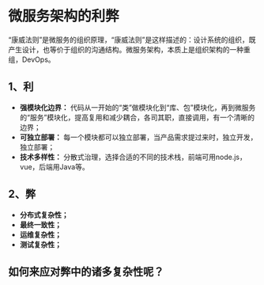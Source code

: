 # 微服务架构的利弊

“康威法则”是微服务的组织原理，“康威法则”是这样描述的：设计系统的组织，既产生设计，也等价于组织的沟通结构。微服务架构，本质上是组织架构的一种重组，DevOps。

## 1、利
- **强模块化边界：** 代码从一开始的“类”做模块化到“库、包”模块化，再到微服务的“服务”模块化，提高复用和减少耦合，各司其职，直接调用，有一个清晰的边界；
- **可独立部署：** 每一个模块都可以独立部署，当产品需求提过来时，独立开发，独立部署；
- **技术多样性：** 分散式治理，选择合适的不同的技术栈，前端可用node.js，vue，后端用Java等。

## 2、弊
- **分布式复杂性；** 
- **最终一致性；** 
- **运维复杂性；** 
- **测试复杂性；** 


## 如何来应对弊中的诸多复杂性呢？
